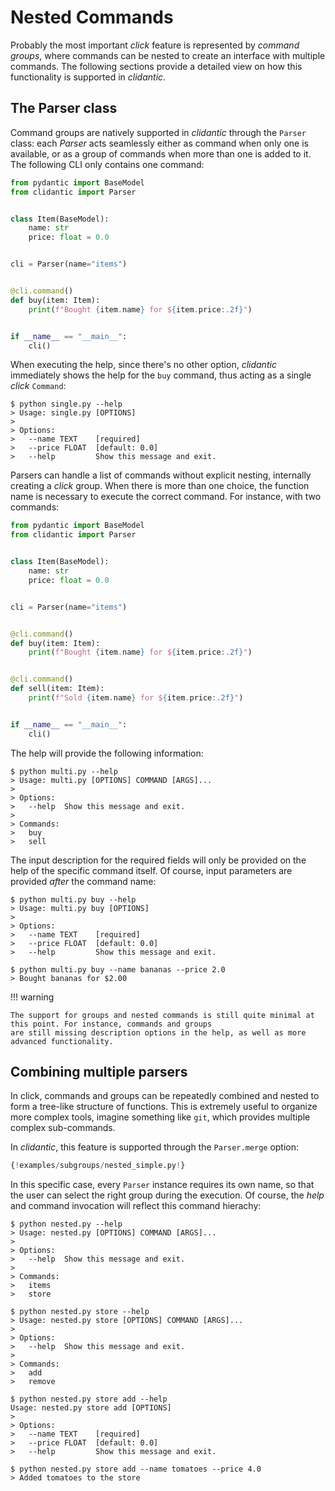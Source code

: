 # Nested Commands

Probably the most important _click_ feature is represented by _command groups_, where commands can be nested to create
an interface with multiple commands.
The following sections provide a detailed view on how this functionality is supported in _clidantic_.

## The Parser class
Command groups are natively supported in _clidantic_ through the `Parser` class: each _Parser_ acts seamlessly either
as command when only one is available, or as a group of commands when more than one is added to it.
The following CLI only contains one command:
```python title="single.py" linenums="1" hl_lines="13"
from pydantic import BaseModel
from clidantic import Parser


class Item(BaseModel):
    name: str
    price: float = 0.0


cli = Parser(name="items")


@cli.command()
def buy(item: Item):
    print(f"Bought {item.name} for ${item.price:.2f}")


if __name__ == "__main__":
    cli()
```
When executing the help, since there's no other option, _clidantic_ immediately shows the help for the `buy` command,
thus acting as a single _click_ `Command`:
```console
$ python single.py --help
> Usage: single.py [OPTIONS]
>
> Options:
>   --name TEXT    [required]
>   --price FLOAT  [default: 0.0]
>   --help         Show this message and exit.
```

Parsers can handle a list of commands without explicit nesting, internally creating a _click_ group.
When there is more than one choice, the function name is necessary to execute the correct command.
For instance, with two commands:

```python title="multi.py" linenums="1" hl_lines="13 18"
from pydantic import BaseModel
from clidantic import Parser


class Item(BaseModel):
    name: str
    price: float = 0.0


cli = Parser(name="items")


@cli.command()
def buy(item: Item):
    print(f"Bought {item.name} for ${item.price:.2f}")


@cli.command()
def sell(item: Item):
    print(f"Sold {item.name} for ${item.price:.2f}")


if __name__ == "__main__":
    cli()
```

The help will provide the following information:
```console
$ python multi.py --help
> Usage: multi.py [OPTIONS] COMMAND [ARGS]...
>
> Options:
>   --help  Show this message and exit.
>
> Commands:
>   buy
>   sell
```

The input description for the required fields will only be provided on the help of the specific command itself.
Of course, input parameters are provided _after_ the command name:
```console
$ python multi.py buy --help
> Usage: multi.py buy [OPTIONS]
>
> Options:
>   --name TEXT    [required]
>   --price FLOAT  [default: 0.0]
>   --help         Show this message and exit.

$ python multi.py buy --name bananas --price 2.0
> Bought bananas for $2.00
```

!!! warning

    The support for groups and nested commands is still quite minimal at this point. For instance, commands and groups
    are still missing description options in the help, as well as more advanced functionality.

## Combining multiple parsers

In click, commands and groups can be repeatedly combined and nested to form a tree-like structure of functions.
This is extremely useful to organize more complex tools, imagine something like `git`, which provides multiple complex
sub-commands.

In _clidantic_, this feature is supported through the `Parser.merge` option:

```python title="nested.py" linenums="1" hl_lines="12 13 37"
{!examples/subgroups/nested_simple.py!}
```

In this specific case, every `Parser` instance requires its own name, so that the user can select the right group
during the execution. Of course, the _help_ and command invocation will reflect this command hierachy:

```console
$ python nested.py --help
> Usage: nested.py [OPTIONS] COMMAND [ARGS]...
>
> Options:
>   --help  Show this message and exit.
>
> Commands:
>   items
>   store

$ python nested.py store --help
> Usage: nested.py store [OPTIONS] COMMAND [ARGS]...
>
> Options:
>   --help  Show this message and exit.
>
> Commands:
>   add
>   remove

$ python nested.py store add --help
Usage: nested.py store add [OPTIONS]
>
> Options:
>   --name TEXT    [required]
>   --price FLOAT  [default: 0.0]
>   --help         Show this message and exit.

$ python nested.py store add --name tomatoes --price 4.0
> Added tomatoes to the store
```